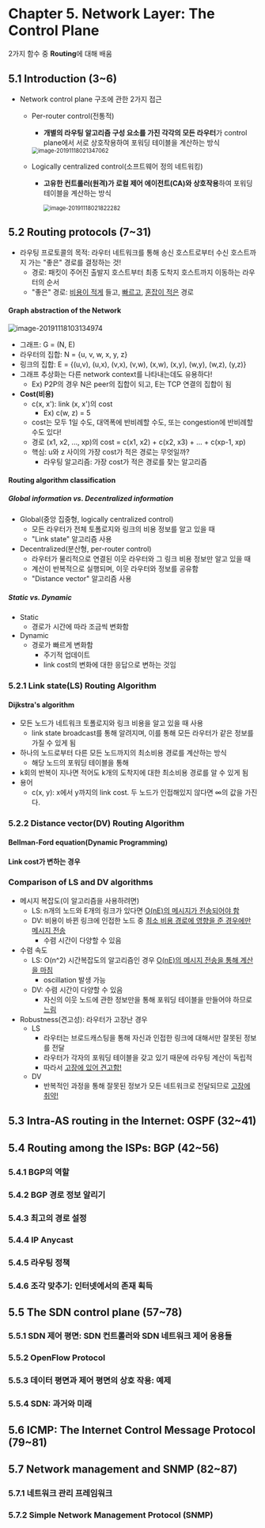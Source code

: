 # Chapter 5. Network Layer: The Control Plane

2가지 함수 중 **Routing**에 대해 배움

## 5.1 Introduction (3~6)

- Network control plane 구조에 관한 2가지 접근

  - Per-router control(전통적)

    - **개별의 라우팅 알고리즘 구성 요소를 가진 각각의 모든 라우터**가 control plane에서 서로 상호작용하여 포워딩 테이블을 계산하는 방식

    <img src="C:\Users\KJH\AppData\Roaming\Typora\typora-user-images\image-20191118021347062.png" alt="image-20191118021347062" style="zoom:80%;" />

  - Logically centralized control(소프트웨어 정의 네트워킹)

    - **고유한 컨트롤러(원격)가 로컬 제어 에이전트(CA)와 상호작용**하여 포워딩 테이블을 계산하는 방식

      <img src="C:\Users\KJH\AppData\Roaming\Typora\typora-user-images\image-20191118021822282.png" alt="image-20191118021822282" style="zoom:80%;" />

## 5.2 Routing protocols (7~31)

- 라우팅 프로토콜의 목적: 라우터 네트워크를 통해 송신 호스트로부터 수신 호스트까지 가는 "좋은" 경로를 결정하는 것!
  - 경로: 패킷이 주어진 출발지 호스트부터 최종 도착지 호스트까지 이동하는 라우터의 순서
  - "좋은" 경로: <u>비용이 적게</u> 들고, <u>빠르고</u>, <u>혼잡이 적은</u> 경로

#### Graph abstraction of the Network

![image-20191118103134974](C:\Users\KJH\AppData\Roaming\Typora\typora-user-images\image-20191118103134974.png)

- 그래프: G = (N, E)
- 라우터의 집합: N = {u, v, w, x, y, z}
- 링크의 집합: E = {(u,v), (u,x), (v,x), (v,w), (x,w), (x,y), (w,y), (w,z), (y,z)}
- 그래프 추상화는 다른 network context를 나타내는데도 유용하다!
  - Ex) P2P의 경우 N은 peer의 집합이 되고, E는 TCP 연결의 집합이 됨
- **Cost(비용)**
  - c(x, x'): link (x, x')의 cost
    - Ex) c(w, z) = 5
  - cost는 모두 1일 수도, 대역폭에 반비례할 수도, 또는 congestion에 반비례할 수도 있다!
  - 경로 (x1, x2, ..., xp)의 cost = c(x1, x2) + c(x2, x3) + ... + c(xp-1, xp)
  - 핵심: u와 z 사이의 가장 cost가 적은 경로는 무엇일까?
    - 라우팅 알고리즘: 가장 cost가 적은 경로를 찾는 알고리즘

#### Routing algorithm classification

##### Global information vs. Decentralized information

- Global(중앙 집중형, logically centralized control)
  - 모든 라우터가 전체 토폴로지와 링크의 비용 정보를 알고 있을 때
  - "Link state" 알고리즘 사용
- Decentralized(분산형, per-router control)
  - 라우터가 물리적으로 연결된 이웃 라우터와 그 링크 비용 정보만 알고 있을 때
  - 계산이 반복적으로 실행되며, 이웃 라우터와 정보를 공유함
  - "Distance vector" 알고리즘 사용

##### Static vs. Dynamic

- Static
  - 경로가 시간에 따라 조금씩 변화함
- Dynamic
  - 경로가 빠르게 변화함
    - 주기적 업데이트
    - link cost의 변화에 대한 응답으로 변하는 것임

### 5.2.1 Link state(LS) Routing Algorithm

#### Dijkstra's algorithm

- 모든 노드가 네트워크 토폴로지와 링크 비용을 알고 있을 때 사용
  - link state broadcast를 통해 알려지며, 이를 통해 모든 라우터가 같은 정보를 가질 수 있게 됨
- 하나의 노드로부터 다른 모든 노드까지의 최소비용 경로를 계산하는 방식
  - 해당 노드의 포워딩 테이블을 통해
- k회의 반복이 지나면 적어도 k개의 도착지에 대한 최소비용 경로를 알 수 있게 됨
- 용어
  - c(x, y): x에서 y까지의 link cost. 두 노드가 인접해있지 않다면 ∞의 값을 가진다.

### 5.2.2 Distance vector(DV) Routing Algorithm

#### Bellman-Ford equation(Dynamic Programming)

#### Link cost가 변하는 경우

### Comparison of LS and DV algorithms

- 메시지 복잡도(이 알고리즘을 사용하려면)
  - LS: n개의 노드와 E개의 링크가 있다면 <u>O(nE)의 메시지가 전송되어야 함</u>
  - DV: 비용이 바뀐 링크에 인접한 노드 중 <u>최소 비용 경로에 영향을 준 경우에만 메시지 전송</u>
    - 수렴 시간이 다양할 수 있음
- 수렴 속도
  - LS: O(n^2) 시간복잡도의 알고리즘인 경우 <u>O(nE)의 메시지 전송을 통해 계산을 마침</u>
    - oscillation 발생 가능
  - DV: 수렴 시간이 다양할 수 있음
    - 자신의 이웃 노드에 관한 정보만을 통해 포워딩 테이블을 만들어야 하므로 <u>느림</u>
- Robustness(견고성): 라우터가 고장난 경우
  - LS
    - 라우터는 브로드캐스팅을 통해 자신과 인접한 링크에 대해서만 잘못된 정보를 전달
    - 라우터가 각자의 포워딩 테이블을 갖고 있기 때문에 라우팅 계산이 독립적
    - 따라서 <u>고장에 있어 견고함!</u>
  - DV
    - 반복적인 과정을 통해 잘못된 정보가 모든 네트워크로 전달되므로 <u>고장에 취약!</u>

## 5.3 Intra-AS routing in the Internet: OSPF (32~41)

## 5.4 Routing among the ISPs: BGP (42~56)

### 5.4.1 BGP의 역할

### 5.4.2 BGP 경로 정보 알리기

### 5.4.3 최고의 경로 설정

### 5.4.4 IP Anycast

### 5.4.5 라우팅 정책

### 5.4.6 조각 맞추기: 인터넷에서의 존재 획득

## 5.5 The SDN control plane (57~78)

### 5.5.1 SDN 제어 평면: SDN 컨트롤러와 SDN 네트워크 제어 응용들

### 5.5.2 OpenFlow Protocol

### 5.5.3 데이터 평면과 제어 평면의 상호 작용: 예제

### 5.5.4 SDN: 과거와 미래

## 5.6 ICMP: The Internet Control Message Protocol (79~81)

## 5.7 Network management and SNMP (82~87)

### 5.7.1 네트워크 관리 프레임워크

### 5.7.2 Simple Network Management Protocol (SNMP)